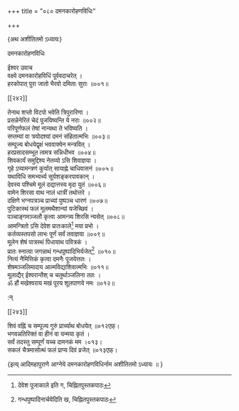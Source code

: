 +++
title = "०८० दमनकारोहणविधिः"

+++

\{अथ अशीतितमो ऽध्यायः\}

दमनकारोहणविधिः  
    
ईश्वर उवाच  
वक्ष्ये दमनकारोहविधिं पूर्ववदाचरेत् ।  
हरकोपात् पुरा जातो भैरवो दमिताः सुराः ॥००१॥  

[[२४२]]
    
तेनाथ शप्तो विटपो भवेति त्रिपुरारिणा ।  
प्रसन्नेनेरितं चेदं पूजयिष्यन्ति ये नराः ॥००२॥  
परिपूर्णफलं तेषां नान्यथा ते भविष्यति ।  
सप्तम्यां वा त्रयोदश्यां दमनं संहितात्मभिः   ॥००३॥  
सम्पूज्य बोधयेद्वृक्षं भववाक्येन मन्त्रवित् ।  
हरप्रसादसम्भूत त्वमत्र सन्निधीभव ॥००४॥  
शिवकार्यं समुद्दिश्य नेतव्यो ऽसि शिवाज्ञया ।  
गृहे ऽप्यामन्त्रणं कुर्यात् सायाह्ने चाधिवासनं   ॥००५॥  
यथाविधि समभ्यर्च्य सूर्यशङ्करपावकान् ।  
देवस्य पश्चिमे मूलं दद्यात्तस्य मृदा युतं ॥००६॥  
वामेन शिरसा वाथ नालं धात्रीं तथोत्तरे ।  
दक्षिणे भग्नपत्रञ्च प्राच्यां पुष्पञ्च धारणं   ॥००७॥  
पुटिकास्थं फलं मूलमथैशान्यां यजेच्छिवं   ।  
पञ्चाङ्गमञ्जलौ कृत्वा आमन्त्र्य शिरसि न्यसेत् ॥००८॥  
आमन्त्रितो ऽसि देवेश प्रातःकाले[^१] मया प्रभो ।  
कर्तव्यस्तपसो लाभः पूर्णं सर्वं तवाज्ञया   ॥००९॥  
मूलेन शेषं पात्रस्थं पिधायाथ पवित्रकं ।  
प्रातः स्नात्वा जगन्नाथं गन्धपुष्पादिभिर्यजेत्[^२]   ॥०१०॥  
नित्यं नैमित्तिकं कृत्वा दमनैः पूजयेत्ततः ।  
शेषमञ्जलिमादाय आत्मविद्याशिवात्मभिः ॥०११॥  
मूलाद्यैर् ईश्वरान्तैश् च चतुर्थाञ्जलिना ततः ।  
ॐ हौं मखेश्वराय मखं पूरय शूलपाणये नमः   ॥०१२॥  
    
:न्  
    
[^१]: देवेश पूजाकाले इति ग, चिह्नितपुस्तकपाठः  
    
[^२]: गन्धपुष्पादिनार्चयेदिति ख, चिह्नितपुस्तकपाठः  

[[२४३]]
    
शिवं वह्निं च सम्पूज्य गुरुं प्रार्च्याथ बोधयेत्   ॥०१२एफ़्।  
भगवन्नतिरिक्तं वा हीनं वा यन्मया कृतं ।  
सर्वं तदस्तु सम्पूर्णं यच्च दामनकं मम ।०१३।  
सकलं चैत्रमासोत्थं फलं प्राप्य दिवं व्रजेत् ॥०१३एफ़्।  
    
\{इत्य् आदिमहापुराणे आग्नेये दमनकारोहणविधिर्नाम अशीतितमो ऽध्यायः ॥  }
    